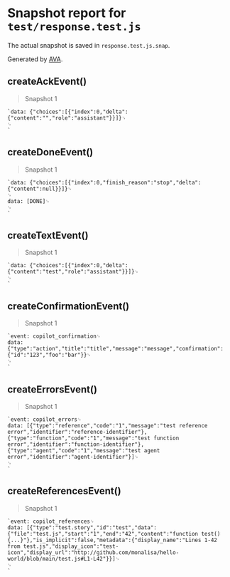 # Snapshot report for `test/response.test.js`

The actual snapshot is saved in `response.test.js.snap`.

Generated by [AVA](https://avajs.dev).

## createAckEvent()

> Snapshot 1

    `data: {"choices":[{"index":0,"delta":{"content":"","role":"assistant"}}]}␊
    ␊
    `

## createDoneEvent()

> Snapshot 1

    `data: {"choices":[{"index":0,"finish_reason":"stop","delta":{"content":null}}]}␊
    ␊
    data: [DONE]␊
    ␊
    `

## createTextEvent()

> Snapshot 1

    `data: {"choices":[{"index":0,"delta":{"content":"test","role":"assistant"}}]}␊
    ␊
    `

## createConfirmationEvent()

> Snapshot 1

    `event: copilot_confirmation␊
    data: {"type":"action","title":"title","message":"message","confirmation":{"id":"123","foo":"bar"}}␊
    ␊
    `

## createErrorsEvent()

> Snapshot 1

    `event: copilot_errors␊
    data: [{"type":"reference","code":"1","message":"test reference error","identifier":"reference-identifier"},{"type":"function","code":"1","message":"test function error","identifier":"function-identifier"},{"type":"agent","code":"1","message":"test agent error","identifier":"agent-identifier"}]␊
    ␊
    `

## createReferencesEvent()

> Snapshot 1

    `event: copilot_references␊
    data: [{"type":"test.story","id":"test","data":{"file":"test.js","start":"1","end":"42","content":"function test() {...}"},"is_implicit":false,"metadata":{"display_name":"Lines 1-42 from test.js","display_icon":"test-icon","display_url":"http://github.com/monalisa/hello-world/blob/main/test.js#L1-L42"}}]␊
    ␊
    `
